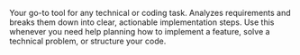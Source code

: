 Your go-to tool for any technical or coding task. Analyzes requirements and breaks them down into clear, actionable implementation steps. Use this whenever you need help planning how to implement a feature, solve a technical problem, or structure your code.